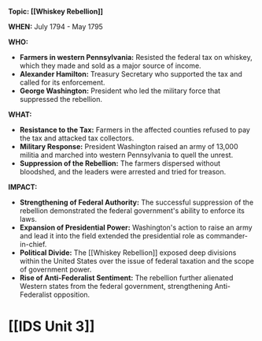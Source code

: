 **Topic: [[Whiskey Rebellion]]**

**WHEN:** July 1794 - May 1795

**WHO:**

* **Farmers in western Pennsylvania:** Resisted the federal tax on whiskey, which they made and sold as a major source of income.
* **Alexander Hamilton:** Treasury Secretary who supported the tax and called for its enforcement.
* **George Washington:** President who led the military force that suppressed the rebellion.

**WHAT:**

* **Resistance to the Tax:** Farmers in the affected counties refused to pay the tax and attacked tax collectors.
* **Military Response:** President Washington raised an army of 13,000 militia and marched into western Pennsylvania to quell the unrest.
* **Suppression of the Rebellion:** The farmers dispersed without bloodshed, and the leaders were arrested and tried for treason.

**IMPACT:**

* **Strengthening of Federal Authority:** The successful suppression of the rebellion demonstrated the federal government's ability to enforce its laws.
* **Expansion of Presidential Power:** Washington's action to raise an army and lead it into the field extended the presidential role as commander-in-chief.
* **Political Divide:** The [[Whiskey Rebellion]] exposed deep divisions within the United States over the issue of federal taxation and the scope of government power.
* **Rise of Anti-Federalist Sentiment:** The rebellion further alienated Western states from the federal government, strengthening Anti-Federalist opposition.
# [[IDS Unit 3]]